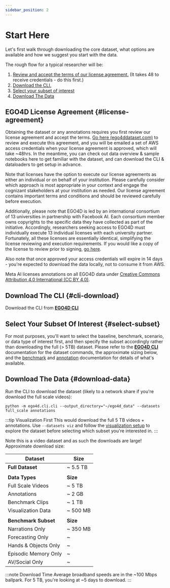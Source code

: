 ```yaml
---
sidebar_position: 2
---
```


# Start Here

Let's first walk through downloading the core dataset, what options are available and how we suggest you start with the data.

The rough flow for a typical researcher will be:

1. [Review and accept the terms of our license agreement.](#license-agreement)  (It takes 48 to receive credentials - do this first.)
1. [Download the CLI.](#cli-download)
1. [Select your subset of interest](#select-subset)
1. [Download The Data](#download-data)

## EGO4D License Agreement {#license-agreement}

Obtaining the dataset or any annotations requires you first review our license agreement and accept the terms.  [Go here (ego4ddataset.com)](https://ego4ddataset.com/) to review and execute this agreement, and you will be emailed a set of AWS access credentials when your license agreement is approved, which will take ~48hrs. In the meantime, you can check out data overview & sample notebooks here to get familiar with the dataset, and can download the CLI & dataloaders to get setup in advance.

Note that licenses have the option to execute our license agreements as either an individual or on behalf of your institution. Please carefully consider which approach is most appropriate in your context and engage the cognizant stakeholders at your institution as needed. Our license agreement contains important terms and conditions and should be reviewed carefully before execution.

Additionally, please note that EGO4D is led by an international consortium of 13 universities in partnership with Facebook AI. Each consortium member owns copyrights to the specific data they have collected as part of the initiative. Accordingly, researchers seeking access to EGO4D must individually execute 13 individual licenses with each university partner. Fortunately, all these licenses are essentially identical, simplifying the license reviewing and execution requirements. If you would like a copy of the license to review prior to signing, [go here](https://ego4d-data.org/pdfs/Ego4D-Licenses-Draft.pdf).

Also note that once approved your access credentials will expire in 14 days - you're expected to download the data locally, not to consume it from AWS.

Meta AI licenses annotations on all EGO4D data under [Creative Commons Attribution 4.0 International (CC BY 4.0)](https://creativecommons.org/licenses/by/4.0/).


## Download The CLI {#cli-download}

Download the CLI from **[EGO4D CLI](https://github.com/facebookresearch/Ego4d/blob/main/ego4d/cli/README.md)**

## Select Your Subset Of Interest {#select-subset}

For most purposes, you'll want to select the baseline, benchmark, scenario, or data type of interest first, and then specify the subset accordingly rather than downloading the full (> 5TB) dataset.  Please refer to the **[EGO4D CLI](https://github.com/facebookresearch/Ego4d/blob/main/ego4d/cli/README.md)** documentation for the dataset commands, the approximate sizing below, and the [benchmark](./benchmarks/overview.md) and [annotation](./data/annotations.md) documentation for details of what's available.

## Download The Data {#download-data}

Run the CLI to download the dataset (likely to a network share if you're download the full scale videos):

```
python -m ego4d.cli.cli --output_directory="~/ego4d_data" --datasets full_scale annotations
```


:::tip Visualization First
This would download the full 5 TB videos + annotations.  Use ```--datasets viz``` and follow the [visualization setup](https://github.com/facebookresearch/Ego4d/blob/main/viz/narrations/README.md) to explore the dataset before selecting which subset you're interested in.
:::


Note this is a video dataset and as such the downloads are large!  Approximate download size:

|  **Dataset**          | **Size**  |
|-----------------------|-----------|
|  **Full Dataset**     | ~ 5.5 TB  |
|                       |           |
|  **Data Types**       | **Size**  |
|  Full Scale Videos    | ~ 5 TB    |
|  Annotations          | ~ 2 GB    |
|  Benchmark Clips      | ~ 1 TB    |
|  Visualization Data   | ~ 500 MB  |
|                       |           |
|  **Benchmark Subset** | **Size**  |
|  Narrations Only      | ~ 350 MB  |
|  Forecasting Only     | ~         |
|  Hands & Objects Only | ~         |
|  Episodic Memory Only | ~         |
|  AV/Social Only       | ~         |

:::note Download Time
Average broadband speeds are in the ~100 Mbps ballpark.  For 5 TB, you're looking at ~5 days to download.
:::
